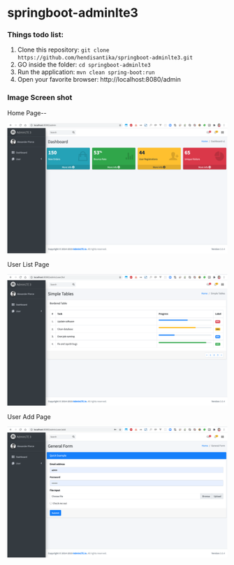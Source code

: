 # springboot-adminlte3
### Things todo list:
1. Clone this repository: `git clone https://github.com/hendisantika/springboot-adminlte3.git`
2. GO inside the folder: `cd springboot-adminlte3`
3. Run the application: `mvn clean spring-boot:run`
4. Open your favorite browser: http://localhost:8080/admin

### Image Screen shot

Home Page--

![Home Page](img/home.png "Home Page")

User List Page

![User List Page](img/user.png "User List Page")

User Add Page

![User Add Page](img/add.png "User Add Page")
